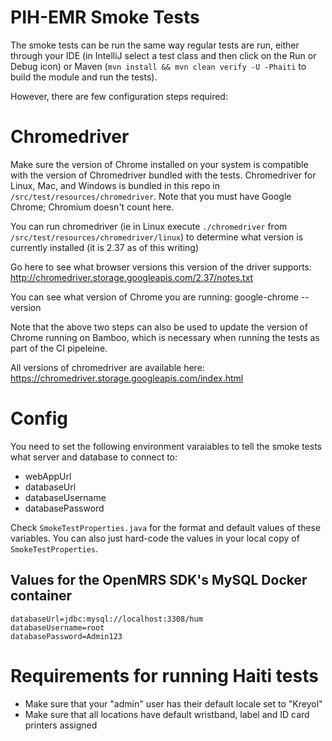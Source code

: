
PIH-EMR Smoke Tests
=======================

The smoke tests can be run the same way regular tests are run, either through your IDE (in IntelliJ select a test class and then click on the Run or Debug icon) or Maven (`mvn install && mvn clean verify -U -Phaiti` to build the module and run the tests).

However, there are few configuration steps required:

# Chromedriver

Make sure the version of Chrome installed on your system is compatible with the version of Chromedriver bundled with the tests. Chromedriver for Linux, Mac, and Windows is bundled in this repo in `/src/test/resources/chromedriver`. Note that you must have Google Chrome; Chromium doesn't count here.

You can run chromedriver (ie in Linux execute `./chromedriver` from `/src/test/resources/chromedriver/linux`) to determine what version is currently installed (it is 2.37 as of this writing)

Go here to see what browser versions this version of the driver supports:
http://chromedriver.storage.googleapis.com/2.37/notes.txt

You can see what version of Chrome you are running:
google-chrome --version

Note that the above two steps can also be used to update the version of Chrome running on Bamboo, which is necessary when running the tests as part of the CI pipeleine.

All versions of chromedriver are available here:
https://chromedriver.storage.googleapis.com/index.html

# Config

You need to set the following environment varaiables to tell the smoke tests what server and database to connect to:

* webAppUrl
* databaseUrl
* databaseUsername
* databasePassword

Check `SmokeTestProperties.java` for the format and default values of these variables. You can also just hard-code the values in your local copy of `SmokeTestProperties`.

## Values for the OpenMRS SDK's MySQL Docker container

```
databaseUrl=jdbc:mysql://localhost:3308/hum
databaseUsername=root
databasePassword=Admin123
```

# Requirements for running Haiti tests

* Make sure that your "admin" user has their default locale set to "Kreyol"
* Make sure that all locations have default wristband, label and ID card printers assigned

